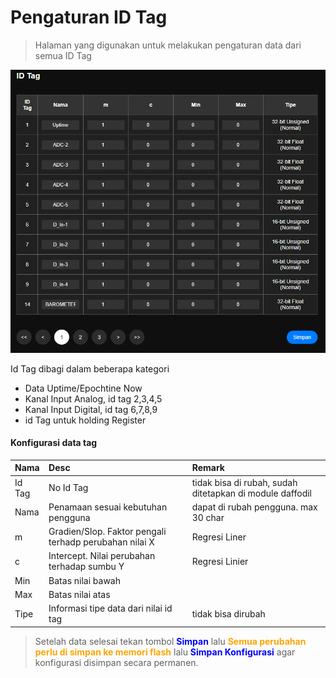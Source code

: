# Pengaturan ID Tag

> Halaman yang digunakan untuk melakukan pengaturan data dari semua ID Tag

![Id Tag](../../assets/images/p_idtag.PNG)

Id Tag dibagi dalam beberapa kategori
- Data Uptime/Epochtine Now
- Kanal Input Analog, id tag 2,3,4,5
- Kanal Input Digital, id tag 6,7,8,9
- id Tag untuk holding Register

#### Konfigurasi data tag
|Nama|Desc|Remark|
|:---|:---|:-----|
|Id Tag| No Id Tag | tidak bisa di rubah, sudah ditetapkan di module daffodil|
|Nama|Penamaan sesuai kebutuhan pengguna|dapat di rubah pengguna. max 30 char|
|m|Gradien/Slop. Faktor pengali terhadp perubahan nilai X|Regresi Liner|
|c|Intercept. Nilai perubahan terhadap sumbu Y |Regresi Linier|
|Min|Batas nilai bawah||
|Max|Batas nilai atas||
|Tipe|Informasi tipe data dari nilai id tag|tidak bisa dirubah|


> Setelah data selesai tekan tombol <span style="color:blue; font-weight:bold">Simpan</span> lalu <span style="color:orange; font-weight:bold">Semua perubahan perlu di simpan ke memori flash</span> lalu <span style="color:blue; font-weight:bold">Simpan Konfigurasi</span> agar konfigurasi disimpan secara permanen.






